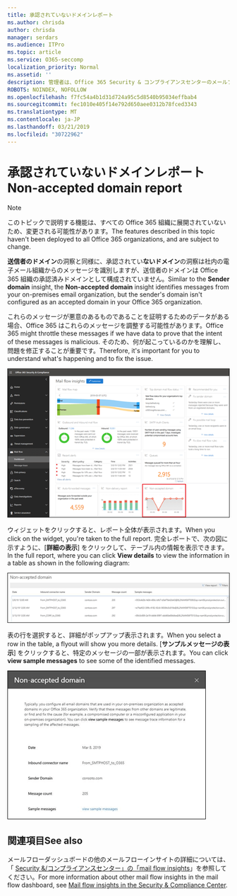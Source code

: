 ```yaml
---
title: 承認されていないドメインレポート
ms.author: chrisda
author: chrisda
manager: serdars
ms.audience: ITPro
ms.topic: article
ms.service: O365-seccomp
localization_priority: Normal
ms.assetid: ''
description: 管理者は、Office 365 Security & コンプライアンスセンターのメールフローダッシュボードの承認されていないドメインレポートについて学習できます。
ROBOTS: NOINDEX, NOFOLLOW
ms.openlocfilehash: f7fc54a4b1d31d724a95c5d8540b95034effbab4
ms.sourcegitcommit: fec1010e405f14e792d650aee0312b78fced3343
ms.translationtype: MT
ms.contentlocale: ja-JP
ms.lasthandoff: 03/21/2019
ms.locfileid: "30722962"
---
```

# <a name="non-accepted-domain-report"></a><span data-ttu-id="9a49b-103">承認されていないドメインレポート</span><span class="sxs-lookup"><span data-stu-id="9a49b-103">Non-accepted domain report</span></span>

> [!NOTE]
> <span data-ttu-id="9a49b-104">このトピックで説明する機能は、すべての Office 365 組織に展開されていないため、変更される可能性があります。</span><span class="sxs-lookup"><span data-stu-id="9a49b-104">The features described in this topic haven't been deployed to all Office 365 organizations, and are subject to change.</span></span>

<span data-ttu-id="9a49b-105">**送信者のドメイン**の洞察と同様に、承認されてい**ないドメイン**の洞察は社内の電子メール組織からのメッセージを識別しますが、送信者のドメインは Office 365 組織の承認済みドメインとして構成されていません。</span><span class="sxs-lookup"><span data-stu-id="9a49b-105">Similar to the **Sender domain** insight, the **Non-accepted domain** insight identifies messages from your on-premises email organization, but the sender's domain isn't configured as an accepted domain in your Office 365 organization.</span></span>

<span data-ttu-id="9a49b-106">これらのメッセージが悪意のあるものであることを証明するためのデータがある場合、Office 365 はこれらのメッセージを調整する可能性があります。</span><span class="sxs-lookup"><span data-stu-id="9a49b-106">Office 365 might throttle these messages if we have data to prove that the intent of these messages is malicious.</span></span> <span data-ttu-id="9a49b-107">そのため、何が起こっているのかを理解し、問題を修正することが重要です。</span><span class="sxs-lookup"><span data-stu-id="9a49b-107">Therefore, it's important for you to understand what's happening and to fix the issue.</span></span>

![Office 365 Security & コンプライアンスセンターのメールフローダッシュボードの承認されていないドメインレポート](media/non-accepted-domain-report-selected.png)

<span data-ttu-id="9a49b-109">ウィジェットをクリックすると、レポート全体が表示されます。</span><span class="sxs-lookup"><span data-stu-id="9a49b-109">When you click on the widget, you're taken to the full report.</span></span> <span data-ttu-id="9a49b-110">完全レポートで、次の図に示すように、[**詳細の表示**] をクリックして、テーブル内の情報を表示できます。</span><span class="sxs-lookup"><span data-stu-id="9a49b-110">In the full report, where you can click **View details** to view the information in a table as shown in the following diagram:</span></span>

![承認されていないドメインレポートに詳細テーブルを表示する](media/non-accepted-domain-report-view-details.png)

<span data-ttu-id="9a49b-112">表の行を選択すると、詳細がポップアップ表示されます。</span><span class="sxs-lookup"><span data-stu-id="9a49b-112">When you select a row in the table, a flyout will show you more details.</span></span> <span data-ttu-id="9a49b-113">[**サンプルメッセージの表示**] をクリックすると、特定のメッセージの一部が表示されます。</span><span class="sxs-lookup"><span data-stu-id="9a49b-113">You can click **view sample messages** to see some of the identified messages.</span></span>

![承認されていないドメインレポートの詳細テーブルで行を選択する](media/non-accepted-domain-report-select-row-in-table.png)

## <a name="see-also"></a><span data-ttu-id="9a49b-115">関連項目</span><span class="sxs-lookup"><span data-stu-id="9a49b-115">See also</span></span>

<span data-ttu-id="9a49b-116">メールフローダッシュボードの他のメールフローインサイトの詳細については、「 [Security &/コンプライアンスセンター」の「mail flow insights](mail-flow-insights-v2.md)」を参照してください。</span><span class="sxs-lookup"><span data-stu-id="9a49b-116">For more information about other mail flow insights in the mail flow dashboard, see [Mail flow insights in the Security & Compliance Center](mail-flow-insights-v2.md).</span></span>
